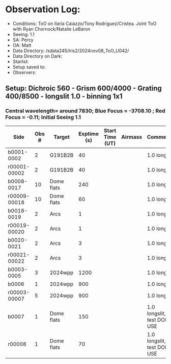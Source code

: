 # Observation Log:

* Conditions: ToO on Ilaria Caiazzo/Tony Rodriguez/Cristea. Joint ToO with Ryan Chornock/Natalie LeBaron
* Seeing: 1.1
* SA: Percy
* OA: Matt
* Data Directory: /sdata245/lris2/2024nov08_ToO_U042/
* Data Directory on Dark: 
* Starlist: 
* Setup saved to: 
* Observers: 

## Setup: Dichroic 560 - Grism 600/4000 - Grating 400/8500 - longslit 1.0 - binning 1x1
### Central wavelength= around 7830; Blue Focus = -3708.10 ; Red Focus = -0.11; Initial Seeing 1.1
| Side | Obs #     | Target    | Exptime (s) | Start Time (UT) | Airmass | Comments                                                   |
|------|-----------|-----------|-------------|-----------------|---------|------------------------------------------------------------|
|b0001-0002|2|G191B2B        |40| ||1.0 longslit|
|r00001-00002|2|G191B2B        |40| ||1.0 longslit|
|b0008-0017|10|Dome flats        |240| ||1.0 longslit|
|r00009-00018|10|Dome flats        |60| ||1.0 longslit|
|b0018-0019|2|Arcs        |1| ||1.0 longslit|
|r00019-00020|2|Arcs        |1| ||1.0 longslit|
|b0020-0021|2|Arcs        |3| ||1.0 longslit|
|r00021-00022|2|Arcs        |3| ||1.0 longslit|
|b0003-0005|3|2024wpp        |1200| ||1.0 longslit|
|b0006|1|2024wpp        |900| ||1.0 longslit|
|r00003-00007|5|2024wpp        |900| ||1.0 longslit|
|b0007|1|Dome flats        |150| ||1.0 longslit, test DON'T USE|
|r00008|1|Dome flats        |70| ||1.0 longslit, test DON'T USE|
